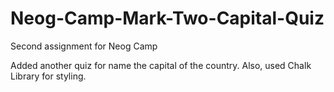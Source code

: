 # Neog-Camp-Mark-Two-Capital-Quiz
Second assignment for Neog Camp

Added another quiz for name the capital of the country. Also, used Chalk Library for styling.
